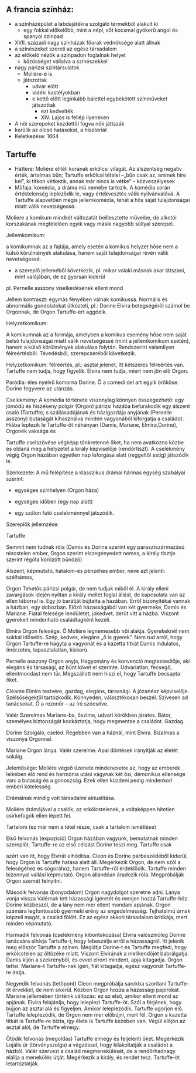  ## A francia színház:
- a színházépület a labdajátékra szolgáló termekből alakult ki
	- egy fokkal előkelőbb, mint a népi, sőt kocsmai gyökerű angol és spanyol színpad
- XVII. századi nagy színházak főurak védnöksége alatt állnak
- a színészeket szereti az egész társadalom
- az előkelő nézők a színpadon foglalnak helyet
	- közösséget vállalva a színészekkel
- nagy párizsi színtársulatok
	- Moliére-é is
	- játszottak
		- udvar előtt
		- vidéki kastélyokban
		- e kettő előtt leginkább balettel egybekötött színműveket játszottak
			- ezt kedvelték
			- XIV. Lajos is fellép ilyeneken
- A női szerepeket kezdettől fogva nők játtszák
- kerülik az olcsó hatásokat, a hisztériát
- Keletkezése: 1664
## Tartuffe
- Háttere: Moliére elítéli korának erkölcsi világát. Az álszentség negatív érték, ártalmas bűn; Tartuffe erkölcsi tételei –„bűn csak az, aminek híre kel”, ki titkon vétkezik, annak már nincs is vétke” – közveszélyesek
- Műfaja: komédia, a dráma mű nemébe tartozik. A komédia során értéktelenség lepleződik le, vagy értékvesztés válik nyilvánvalóvá. A Tartuffe alapvetően mégis jellemkomédia, tehát a hős saját tulajdonságai miatt válik nevetségessé.

Moliere a komikum mindkét változatát beillesztette műveibe, de alkotói korszakának megfelelően egyik vagy másik nagyobb súllyal szerepel.

Jellemkomikum:

a komikumnak az a fajtája, amely esetén a komikus helyzet hőse nem a külső körülmények alakulása, hanem saját tulajdonságai révén válik nevetségessé.

- a szereplő jelleméből következik, pl. mikor valaki másnak akar látszani, mint valójában, de ez gyorsan kiderül

pl. Pernelle asszony viselkedésének ellent mond

Jellem kontraszt: egymás fényében válnak komikussá. Normális és abnormális gondolatokat ütközteti, pl.: Dorine Elvira betegségéről számol be Orgonnak, de Orgon Tartuffe-ért aggódik.

Helyzetkomikum:

A komikumnak az a formája, amelyben a komikus esemény hőse nem saját belső tulajdonságai miatt válik nevetségessé (mint a jellemkomikum esetén), hanem a külső körülmények alakulása folytán. Rendszerint valamilyen félreértésből. Tévedésből, szerepcseréből következik.

Helyzetkomikum: félreértés, pl.: asztal jelenet, itt kétszeres félreértés van. Tartuffe nem tudja, hogy figyelik. Elvira nem tudja, miért nem jön elő Orgon.

Paródia: éles nyelvű komorna Dorine. Ő a comedi del art egyik örököse. Dorine fegyvere az utánzás.

Cselekmény: A komédia története viszonylag könnyen összegezhető: egy jómódú és hiszékeny polgár (Orgon) párizsi házába befurakodik egy álszent csaló (Tartuffe), s szállásadójának és házigazdája anyjának (Pernelle asszony) butaságát kihasználva minden vagyonából kiforgatja a családot. Hiába leplezik le Tartuffe-öt néhányan (Damis, Mariane, Elmira,Dorine), Orgonék vaksága és

Tartuffe cselszövése végképp tönkretenné őket, ha nem avatkozna közbe és oldaná meg a helyzetet a király képviselője (rendőrtiszt). A cselekmény végig Orgon házában egyetlen nap leforgása alatt (reggeltől estig) játszódik le.

Szerkezete: A mű felépítése a klasszikus drámai hármas egység szabályai szerint:

- egységes színhelyen (Orgon háza)

- egységes időben (egy nap alatt)

- egy szálon futó cselekménnyel játszódik.

Szereplők jellemzése:

Tartuffe

Semmit nem tudnak róla (Damis és Dorine szerint egy parasztszármazású nincstelen ember, Orgon szerint elszegényedett nemes, a király tisztje szerint régóta körözött bűnöző)

Álszent, képmutató, hatalom-és pénzéhes ember, neve azt jelenti: szélhámos,

Orgon Tehetős párizsi polgár, de nem tudjuk miből él. A király elleni zavargások idején nyíltan a király mellet foglal állást, de kapcsolata van az ellen táborral is. Egy jó barátját bújtatta a házában. Erről bizonyítékai vannak a házban, egy dobozban. Előző házasságából van két gyermeke, Damis és Mariane. Fiatal felesége lendületet, jókedvet, derűt vitt a házba. Viszont gyerekeit mindenható családtagként kezeli.

Elmira Orgon felesége. Ő Moliére legnemesebb női alakja. Gyerekeknél nem sokkal idősebb. Szép, kedves, elegáns „ő is gyerek”. Nem tud arról, hogy Orgon Tartuffe-re hagyta a vagyonát és a kazetta titkát Damis Indulatos, önérzetes, tapasztalatlan, kiskorú.

Pernelle asszony Orgon anyja, Hagyomány és konvenció megtestesítője, aki elegáns és társasági, az bűnt követ el szerinte. Udvariatlan, fecsegő, ellentmondást nem tűr. Megszállott nem hiszi el, hogy Tartuffe becsapta őket.

Cléante Elmira testvére, gazdag, elegáns, társasági. A józanész képviselője. Szélsőségektől tartózkodik. Könnyeden, választékosan beszél. Szívesen ad tanácsokat. Ő a rezonőr – az író szócsöve.

Valér Szerelmes Mariane-ba, őszinte, udvari körökben járatos. Bátor, személyes biztonságát kockáztatja, hogy megmentse a családot. Gazdag.

Dorine Szolgáló, cseléd. Régebben van a háznál, mint Elvira. Bizalmas a viszonya Orgonnal.

Mariane Orgon lánya. Valér szerelme. Apai döntések irányítják az életét sokáig.

Jelentősége: Moliére végső üzenete mindenesetre az, hogy az emberek lelkében élő rend és harmónia utáni vágynak két ősi, démonikus ellensége van: a butaság és a gonoszság. Ezek ellen küzdeni pedig mindenkori emberi kötelesség.

Drámáinak mindig volt társadalmi aktualitása.

Moliére drámájával a csalók, az erkölcstelenek, a voltaképpen hitetlen csirkefogók ellen lépett fel.

Tartalom (ez már nem a tétel része, csak a tartalom ismétlése)

Első felvonás (expozíció) Orgon házában vagyunk, bemutatnak minden szereplőt. Tartuffe-re az első célzást Dorine teszi meg. Tartuffe csak

azért van itt, hogy Elvirát elhódítsa. Cleon és Dorine párbeszédéből kiderül, hogy Orgon is Tartuffe hatása alatt áll. Megérkezik Orgon, de nem szól a feleségéhez és sógorához, hanem Tartuffe-ről érdeklődik. Tartuffe minden bizonnyal vallási képmutató. Orgon állandóan áradozik róla. Megpróbálják Orgon szemét felnyitni.

Második felvonás (bonyodalom) Orgon nagydolgot szeretne adni. Lánya vonja vissza Valérnak tett házassági ígéretét és menjen hozzá Tartuffe-höz. Dorine közbeszól, de a lány nem mer ellent mondani apjának. Orgon számára legfontosabb gyermeki erény az engedelmesség. Tejhatalmú úrnak képzeli magát, a család fölött. Ez az egész akkori társadalom kritikája, mert minden képmutató.

Harmadik felvonás (cselekmény kibontakozása) Elvira valószínűleg Dorine tanácsára elhívja Tartuffe-t, hogy lebeszélje erről a házasságról. Itt jelenik meg először Tartuffe a színen. Meglátja Dorine-t és Tartuffe megfedi, hogy erkölcstelen az öltözéke miatt. Viszont Elvirának a mellkendőjét babrálgatja. Damis kijön a szekrényből, és evvel elront mindent, apja kitagadja. Orgon tettei: Mariane-t Tartuffe-nek ígéri, fiát kitagadja, egész vagyonát Tartuffe-re íratja.

Negyedik felvonás (tetőpont) Cleon megpróbálja sarokba szorítani Tartuffe-öt érvekkel, de nem sikerül. Közben Orgon hozza a házassági papírokat. Mariane jellemében történik változás: ez az első, amikor ellent mond az apjának. Elvira felajánlja, hogy leleplezi Tartuffe-öt. Szól a férjének, hogy bújjon az asztal alá és figyeljen. Amikor lelepleződik, Tartuffe ugorjon elő. Tartuffe lelepleződik, de Orgon nem mer előbújni, mert fél. Orgon a kazetta titkát is Tartuffe-re bízta, így élete is Tartuffe kezében van. Végül előjön az asztal alól, de Tartuffe elmegy.

Ötödik felvonás (megoldás) Tartuffe elmegy és feljelenti őket. Megérkezik Lojális úr (törvényszolga) a végzéssel, hogy kilakoltatják a családot a házból. Valér szervezi a család megmenekülését, de a rendőrhadnagy elállja a menekülés útját. Megérkezik a király, és rendet tesz. Tartuffe-öt letartóztatják.